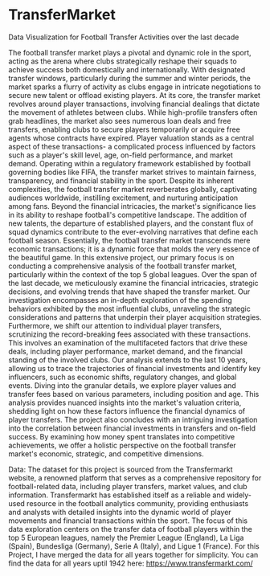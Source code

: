 # TransferMarket
Data Visualization for Football Transfer Activities over the last decade


The football transfer market plays a pivotal and dynamic role in the sport, acting as the arena
where clubs strategically reshape their squads to achieve success both domestically and
internationally. With designated transfer windows, particularly during the summer and winter
periods, the market sparks a flurry of activity as clubs engage in intricate negotiations to secure
new talent or offload existing players.
At its core, the transfer market revolves around player transactions, involving financial dealings
that dictate the movement of athletes between clubs. While high-profile transfers often grab
headlines, the market also sees numerous loan deals and free transfers, enabling clubs to secure
players temporarily or acquire free agents whose contracts have expired. Player valuation stands
as a central aspect of these transactions- a complicated process influenced by factors such as a
player's skill level, age, on-field performance, and market demand.
Operating within a regulatory framework established by football governing bodies like FIFA, the
transfer market strives to maintain fairness, transparency, and financial stability in the sport.
Despite its inherent complexities, the football transfer market reverberates globally, captivating
audiences worldwide, instilling excitement, and nurturing anticipation among fans.
Beyond the financial intricacies, the market's significance lies in its ability to reshape football's
competitive landscape. The addition of new talents, the departure of established players, and the
constant flux of squad dynamics contribute to the ever-evolving narratives that define each
football season. Essentially, the football transfer market transcends mere economic transactions;
it is a dynamic force that molds the very essence of the beautiful game.
In this extensive project, our primary focus is on conducting a comprehensive analysis of the
football transfer market, particularly within the context of the top 5 global leagues. Over the span
of the last decade, we meticulously examine the financial intricacies, strategic decisions, and
evolving trends that have shaped the transfer market. Our investigation encompasses an in-depth
exploration of the spending behaviors exhibited by the most influential clubs, unraveling the
strategic considerations and patterns that underpin their player acquisition strategies.
Furthermore, we shift our attention to individual player transfers, scrutinizing the
record-breaking fees associated with these transactions. This involves an examination of the
multifaceted factors that drive these deals, including player performance, market demand, and
the financial standing of the involved clubs. Our analysis extends to the last 10 years, allowing us
to trace the trajectories of financial investments and identify key influencers, such as economic
shifts, regulatory changes, and global events.
Diving into the granular details, we explore player values and transfer fees based on various
parameters, including position and age. This analysis provides nuanced insights into the market's
valuation criteria, shedding light on how these factors influence the financial dynamics of player
transfers. The project also concludes with an intriguing investigation into the correlation between
financial investments in transfers and on-field success. By examining how money spent
translates into competitive achievements, we offer a holistic perspective on the football transfer
market's economic, strategic, and competitive dimensions.


Data:
The dataset for this project is sourced from the Transfermarkt website, a renowned platform that
serves as a comprehensive repository for football-related data, including player transfers, market
values, and club information. Transfermarkt has established itself as a reliable and widely-used
resource in the football analytics community, providing enthusiasts and analysts with detailed
insights into the dynamic world of player movements and financial transactions within the sport.
The focus of this data exploration centers on the transfer data of football players within the top 5
European leagues, namely the Premier League (England), La Liga (Spain), Bundesliga
(Germany), Serie A (Italy), and Ligue 1 (France).
For this Project, I have merged the data for all years together for simplicity.
You can find the data for all years uptil 1942 here: https://www.transfermarkt.com/
